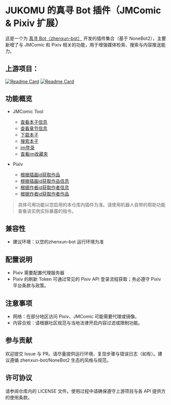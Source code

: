# JUKOMU 的真寻 Bot 插件（JMComic & Pixiv 扩展）

这是一个为 [真寻 Bot（zhenxun-bot）](https://github.com/zhenxun-org/zhenxun_bot) 开发的插件集合（基于 NoneBot2），主要新增了与 JMComic 和 Pixiv 相关的功能，用于增强媒体检索、搜索与内容推送能力。


## 上游项目：

  [![Readme Card](https://github-readme-stats.vercel.app/api/pin/?username=zhenxun-org&repo=zhenxun_bot)](https://github.com/zhenxun-org/zhenxun_bot)
  [![Readme Card](https://github-readme-stats.vercel.app/api/pin/?username=hect0x7&repo=JMComic-Crawler-Python)]([https://github.com/zhenxun-org/zhenxun_bot](https://github.com/hect0x7/JMComic-Crawler-Python))

## 功能概览

- JMComic Tool
  - [查看本子信息](./jmcomic_tool/jmcomic_info/__init__.py)
  - [查看章节信息](./jmcomic_tool/jmcomic_photo_info/__init__.py)
  - [下载本子](./jmcomic_tool/jmcomic_downloader/__init__.py)
  - [搜索本子](./jmcomic_tool/jmcomic_search/__init__.py)
  - [jm登录](./jmcomic_tool/jmcomic_login/__init__.py)
  - [查看jm收藏夹](./jmcomic_tool/jmcomic_favourite/__init__.py)

- Pixiv
  - [根据插画id获取作品](./pivix_tool/__init__.py)
  - [根据插画id获取作品信息](./pivix_tool/__init__.py)
  - [根据作者id获取作者信息](./pivix_tool/__init__.py)
  - [根据作者id获取作者作品](./pivix_tool/__init__.py)


> 具体可用功能以您启用的本仓库内插件为准。请使用机器人自带的帮助功能查看该实例实际暴露的指令。

## 兼容性
- 建议环境：以您的zhenxun-bot 运行环境为准

[//]: # (## 安装方式)

[//]: # ()
[//]: # (将本仓库作为本地插件引入到已有的真寻 Bot 实例中。)

[//]: # ()
[//]: # (方式 A — 将仓库路径加入本地插件目录：)

[//]: # (1. 克隆本仓库：)

[//]: # (   ```bash)

[//]: # (   git clone https://github.com/JUKOMU/zhenxun_bot_plugins_jukomu_dev.git)

[//]: # (   ```)

[//]: # (2. 在您的真寻 Bot 项目中，将该仓库的绝对路径加入本地插件检索路径。)

[//]: # (   - 如果使用 `.env` 或 `.env.*` 配置，可新增本地插件目录项（键名需与您的项目/加载器对应），例如：)

[//]: # (     ```)

[//]: # (     # 仅为示例 — 请根据项目实际配置键名调整)

[//]: # (     PLUGIN_DIRS=/absolute/path/to/zhenxun_bot_plugins_jukomu_dev)

[//]: # (     ```)

[//]: # (   - 或者在 NoneBot 配置中设置 `plugin_dirs`，包含此路径。)

[//]: # (3. 重启机器人，使用帮助命令确认插件是否成功加载。)

[//]: # ()
[//]: # (方式 B — 拷贝所需插件目录：)

[//]: # (1. 克隆本仓库。)

[//]: # (2. 将需要的插件子目录拷贝到您的真寻 Bot 本地插件目录（即机器人用于自动发现本地插件的目录）。)

[//]: # (3. 重启机器人。)

[//]: # ()
[//]: # (> 插件目录结构可能有所差异。通常每个子目录即代表一个插件包/模块。如需显式启用，请在配置的 `plugins` 列表中添加对应插件名。)

## 配置说明

- Pixiv 需要配置代理服务器
- Pixiv 的刷新 Token 可通过常见的 Pixiv API 登录流程获取；务必遵守 Pixiv 平台条款与政策。

## 注意事项

- 网络：在部分地区访问 Pixiv、JMComic 可能需要代理或镜像。
- 内容合规：请根据社区规范与当地法律开启内容过滤或限制功能。

## 参与贡献

欢迎提交 Issue 与 PR。请尽量提供运行环境、复现步骤与错误日志（如有）。建议遵循 zhenxun-bot/NoneBot2 生态的风格与规范。

## 许可协议

请参阅仓库内的 LICENSE 文件。使用过程中请确保遵守上游项目与各 API 提供方的使用条款。
